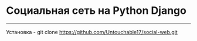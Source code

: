 # Социальная сеть на Python Django 
____
Установка - git clone https://github.com/Untouchable17/social-web.git

